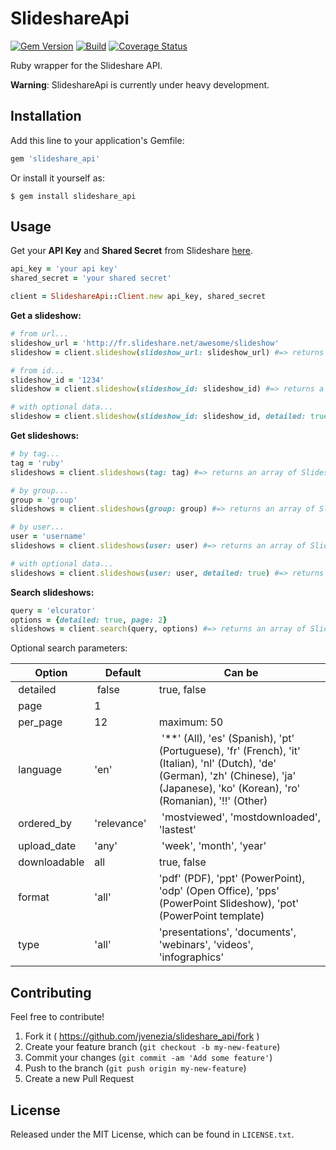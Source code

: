 # SlideshareApi
[![Gem Version](https://badge.fury.io/rb/slideshare_api.svg)](http://badge.fury.io/rb/slideshare_api)
[![Build](https://travis-ci.org/jvenezia/slideshare_api.svg?branch=master)](https://travis-ci.org/jvenezia/slideshare_api)
[![Coverage Status](https://coveralls.io/repos/jvenezia/slideshare_api/badge.png)](https://coveralls.io/r/jvenezia/slideshare_api)

Ruby wrapper for the Slideshare API.

**Warning**: SlideshareApi is currently under heavy development.

## Installation

Add this line to your application's Gemfile:

```ruby
gem 'slideshare_api'
```

Or install it yourself as:

    $ gem install slideshare_api

## Usage

Get your **API Key** and **Shared Secret** from Slideshare [here](http://fr.slideshare.net/developers/applyforapi).

```ruby
api_key = 'your api key'
shared_secret = 'your shared secret'

client = SlideshareApi::Client.new api_key, shared_secret
```

**Get a slideshow:**
```ruby
# from url...
slideshow_url = 'http://fr.slideshare.net/awesome/slideshow'
slideshow = client.slideshow(slideshow_url: slideshow_url) #=> returns a SlideshareApi::Model::Slideshow

# from id...
slideshow_id = '1234'
slideshow = client.slideshow(slideshow_id: slideshow_id) #=> returns a SlideshareApi::Model::Slideshow

# with optional data...
slideshow = client.slideshow(slideshow_id: slideshow_id, detailed: true) #=> returns a SlideshareApi::Model::Slideshow
```

**Get slideshows:**
```ruby
# by tag...
tag = 'ruby'
slideshows = client.slideshows(tag: tag) #=> returns an array of SlideshareApi::Model::Slideshow

# by group...
group = 'group'
slideshows = client.slideshows(group: group) #=> returns an array of SlideshareApi::Model::Slideshow

# by user...
user = 'username'
slideshows = client.slideshows(user: user) #=> returns an array of SlideshareApi::Model::Slideshow

# with optional data...
slideshows = client.slideshows(user: user, detailed: true) #=> returns an array of SlideshareApi::Model::Slideshow
```

**Search slideshows:**
```ruby
query = 'elcurator'
options = {detailed: true, page: 2}
slideshows = client.search(query, options) #=> returns an array of SlideshareApi::Model::Slideshow
```
Optional search parameters:

| Option       | Default     | Can be                                                                                                                                                                                   |
| ------------ | ----------- | ---------------------------------------------------------------------------------------------------------------------------------------------------------------------------------------- |
| detailed     | false       | true, false                                                                                                                                                                              |
| page         | 1           |                                                                                                                                                                                          |
| per_page     | 12          | maximum: 50                                                                                                                                                                              |
| language     | 'en'        | '**' (All), 'es' (Spanish), 'pt' (Portuguese), 'fr' (French), 'it' (Italian), 'nl' (Dutch), 'de' (German), 'zh' (Chinese), 'ja' (Japanese), 'ko' (Korean), 'ro' (Romanian), '!!' (Other) |
| ordered_by   | 'relevance' | 'mostviewed', 'mostdownloaded', 'lastest'                                                                                                                                                |
| upload_date  | 'any'       | 'week', 'month', 'year'                                                                                                                                                                  |
| downloadable | all         | true, false                                                                                                                                                                              |
| format       | 'all'       | 'pdf' (PDF), 'ppt' (PowerPoint), 'odp' (Open Office), 'pps' (PowerPoint Slideshow), 'pot' (PowerPoint template)                                                                          |
| type         | 'all'       | 'presentations', 'documents', 'webinars', 'videos', 'infographics'                                                                                                                       |

## Contributing
Feel free to contribute!

1. Fork it ( https://github.com/jvenezia/slideshare_api/fork )
2. Create your feature branch (`git checkout -b my-new-feature`)
3. Commit your changes (`git commit -am 'Add some feature'`)
4. Push to the branch (`git push origin my-new-feature`)
5. Create a new Pull Request

## License
Released under the MIT License, which can be found in `LICENSE.txt`.